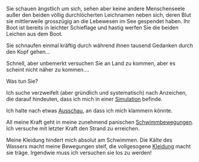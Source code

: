 Sie schauen ängstlich um sich, sehen aber keine andere Menschenseele außer den beiden
völlig durchlöcherten Leichnamen neben sich, deren Blut sie mittlerweile grosszügig an die
Lebewesen im See gespendet haben. Ihr Boot ist bereits in leichter Schieflage und hastig
werfen Sie die beiden Leichen aus dem Boot.

Sie schnaufen einmal kräftig durch während ihnen tausend Gedanken durch den Kopf gehen...

Schnell, aber unbemerkt versuchen Sie an Land zu kommen, aber es scheint nicht näher zu kommen....

Was tun Sie?

Ich suche verzweifelt (aber gründlich und systematisch) nach Anzeichen, die darauf hindeuten,
dass ich mich in einer [Simulation](Simulation/Simulation.md) befinde.

Ich halte nach etwas [Ausschau](Ausschau/Ausschau.md), an dass ich mich klammern könnte.

All meine Kraft geht in meine zunehmend panischen [Schwimmbewegungen](Schwimmbewegungen/Schwimmbewegungen.md).
Ich versuche mit letzter Kraft den Strand zu erreichen.

Meine Kleidung hindert mich absolut am Schwimmen.
Die Kälte des Wassers macht meine Bewegungen steif,
die vollgesogene [Kleidung](Kleidung/Kleidung.md) macht sie träge.
Irgendwie muss ich versuchen sie los zu werden!
